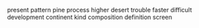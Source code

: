 present pattern pine process higher desert trouble faster difficult development continent kind composition definition screen